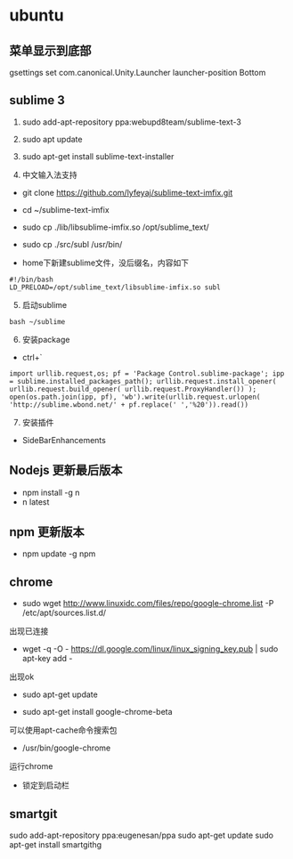 # ubuntu 

## 菜单显示到底部

 gsettings set com.canonical.Unity.Launcher launcher-position Bottom

## sublime 3


1. sudo add-apt-repository ppa:webupd8team/sublime-text-3
2. sudo apt update
3. sudo apt-get install sublime-text-installer

4. 中文输入法支持

- git clone https://github.com/lyfeyaj/sublime-text-imfix.git
- cd ~/sublime-text-imfix
- sudo cp ./lib/libsublime-imfix.so /opt/sublime_text/
- sudo cp ./src/subl /usr/bin/

- home下新建sublime文件，没后缀名，内容如下
```
#!/bin/bash
LD_PRELOAD=/opt/sublime_text/libsublime-imfix.so subl
```

5. 启动sublime
```
bash ~/sublime
```

6. 安装package

- ctrl+`

```
import urllib.request,os; pf = 'Package Control.sublime-package'; ipp = sublime.installed_packages_path(); urllib.request.install_opener( urllib.request.build_opener( urllib.request.ProxyHandler()) ); open(os.path.join(ipp, pf), 'wb').write(urllib.request.urlopen( 'http://sublime.wbond.net/' + pf.replace(' ','%20')).read())
```

7. 安装插件

- SideBarEnhancements

## Nodejs 更新最后版本

- npm install -g n
- n latest

## npm 更新版本

- npm update -g npm 

## chrome

- sudo wget http://www.linuxidc.com/files/repo/google-chrome.list -P /etc/apt/sources.list.d/

出现已连接

- wget -q -O - https://dl.google.com/linux/linux_signing_key.pub  | sudo apt-key add -

出现ok

- sudo apt-get update

- sudo apt-get install google-chrome-beta

可以使用apt-cache命令搜索包


- /usr/bin/google-chrome

运行chrome

- 锁定到启动栏

## smartgit

sudo add-apt-repository ppa:eugenesan/ppa
sudo apt-get update
sudo apt-get install smartgithg